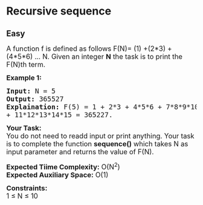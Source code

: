 # Recursive sequence
## Easy
<div class="problems_problem_content__Xm_eO"><p><span style="font-size:18px">A function f is defined as follows&nbsp;F(N)= (1) +(2*3) + (4*5*6) ... N. Given an integer <strong>N</strong>&nbsp;the task is to print the F(N)th term.</span></p>

<p><strong><span style="font-size:18px">Example 1:</span></strong></p>

<pre><span style="font-size:18px"><strong>Input:</strong> N = 5
<strong>Output:</strong> 365527
<strong>Explaination:</strong> F(5) = 1 + 2*3 + 4*5*6 + 7*8*9*10 
+ 11*12*13*14*15 = 365227.</span></pre>

<p><span style="font-size:18px"><strong>Your Task:</strong><br>
You do not need to readd input or print anything. Your task is to complete the function <strong>sequence()</strong> which takes N as input parameter and returns the value of F(N).</span></p>

<p><span style="font-size:18px"><strong>Expected Tiime Complexity:</strong> O(N<sup>2</sup>)<br>
<strong>Expected Auxiliary Space:</strong> O(1)</span></p>

<p><span style="font-size:18px"><strong>Constraints:</strong><br>
1 ≤ N ≤ 10</span></p>
</div>